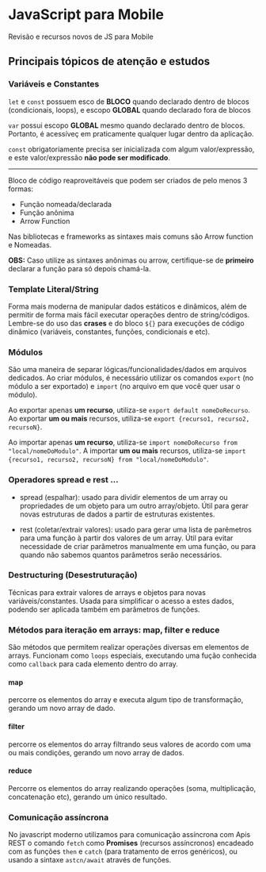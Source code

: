 # JavaScript para Mobile


 Revisão e recursos novos de JS para Mobile

 ## Principais tópicos de atenção e estudos

 ### Variáveis e Constantes

 `let` e `const` possuem esco de **BLOCO** quando declarado dentro de blocos (condicionais, loops), e escopo **GLOBAL** quando declarado fora de blocos

 `var` possui escopo **GLOBAL** mesmo quando declarado dentro de blocos. Portanto, é acessíveç em praticamente qualquer lugar dentro da aplicação.

 `const` obrigatoriamente precisa ser inicializada com algum valor/expressão, e este valor/expressão **não pode ser modificado**.

 ---

 Bloco de código reaproveitáveis que podem ser criados de pelo menos 3 formas:

 - Função nomeada/declarada
 - Função anônima
 - Arrow Function

 Nas bibliotecas e frameworks as sintaxes mais comuns são Arrow function e Nomeadas.

 **OBS:** Caso utilize as sintaxes anônimas ou arrow, certifique-se de **primeiro** declarar a função para só depois chamá-la.

### Template Literal/String

Forma mais moderna de manipular dados estáticos e dinâmicos, além de permitir de forma mais fácil executar operações dentro de string/códigos. Lembre-se do uso das **crases** e do bloco `${}` para execuções de código dinâmico (variáveis, constantes, funções, condicionais e etc).

### Módulos

São uma maneira de separar lógicas/funcionalidades/dados em arquivos dedicados. Ao criar módulos, é necessário utilizar os comandos `export` (no módulo a ser exportado) e `import` (no arquivo em que você quer usar o módulo).

Ao exportar apenas **um recurso**, utiliza-se `export default nomeDoRecurso`. Ao exportar **um ou mais** recursos, utiliza-se `export {recurso1, recurso2, recursoN}`.


Ao importar apenas **um recurso**, utiliza-se `import nomeDoRecurso from "local/nomeDoModulo"`. A importar **um ou mais** recursos, utiliza-se `import {recurso1, recurso2, recursoN} from "local/nomeDoModulo"`.

### Operadores spread e rest ...

- spread (espalhar): usado para dividir elementos de um array ou propriedades de um objeto para um outro array/objeto. Útil para gerar novas estruturas de dados a partir de estruturas existentes.

- rest (coletar/extrair valores): usado para gerar uma lista de parêmetros para uma função à partir dos valores de um array. Útil para evitar necessidade de criar parâmetros manualmente em uma função, ou para quando não sabemos quantos parâmetros serão necessários.

### Destructuring (Desestruturação)

Técnicas para extrair valores de arrays e objetos para novas variáveis/constantes. Usada para simplificar o acesso a estes dados, podendo ser aplicada também em parâmetros de funções.

### Métodos para iteração em arrays: map, filter e reduce

São métodos que permitem realizar operações diversas em elementos de arrays. Funcionam como `loops` especiais, executando uma fução conhecida como `callback` para cada elemento dentro do array.

#### map

percorre os elementos do array e executa algum tipo de transformação, gerando um novo array de dado.

#### filter

percorre os elementos do array filtrando seus valores de acordo com uma ou mais condições, gerando um novo array de dados.


#### reduce

Percorre os elementos do array realizando operações (soma, multiplicação, concatenação etc), gerando um único resultado.

### Comunicação assíncrona

No javascript moderno utilizamos para comunicação assíncrona com Apis REST o comando `fetch` como **Promises** (recursos assíncronos) encadeado com as funções `then` e `catch` (para tratamento de erros genéricos), ou usando a sintaxe `astcn/await` através de funções.